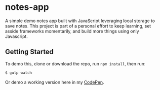 # notes-app
A simple demo notes app built with JavaScript leveraging local storage to save notes. This project is part of a personal effort to keep learning, set asside frameworks momentarily, and build more things using only Javascript.

## Getting Started
To demo this, clone or download the repo, run `npm install`, then run:
```bash
$ gulp watch
```
Or demo a working version here in my [CodePen](https://codepen.io/coysellers/full/zPYvYo/).

